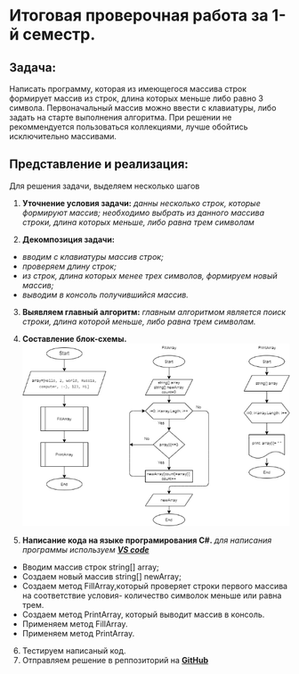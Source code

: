 # **Итоговая проверочная работа за 1-й семестр.**
## Задача:
Написать программу, которая из имеющегося массива строк формирует массив из строк, длина которых меньше либо равно 3 символа. Первоначальный массив можно ввести с клавиатуры, либо задать на старте выполнения алгоритма. При решении не рекоммендуется пользоваться коллекциями, лучше обойтись исключительно массивами.

## Представление и реализация:
Для решения задачи, выделяем несколько шагов 
1. **Уточнение условия задачи:** 
*данны несколько строк, которые формируют массив; необходимо выбрать из данного массива строки, длина которых меньше, либо равна трем символам*

2. **Декомпозиция задачи:**
* *вводим с клавиатуры массив строк;*
* *проверяем длину строк;*
* *из строк, длина которых менее трех символов, формируем новый массив;*
* *выводим в консоль получившийся массив.*

3. **Выявляем главный алгоритм:** *главным алгоритмом является поиск строки, длина которой меньше, либо равна трем символам.*
4. **Составление блок-схемы.** ![Блок-схема](Блок-схема.png)

5. **Написание кода на языке програмирования C#.**
*для написания программы используем **[VS code](https://code.visualstudio.com/download)***
* Вводим массив строк string[] array;
* Создаем новый массив string[] newArray;
* Создаем метод FillArray,который проверяет строки первого массива на соответствие условия- количество символок меньше или равна трем.
* Создаем метод PrintArray, который выводит массив в консоль.
* Применяем метод FillArray.
* Применяем метод PrintArray.
6. Тестируем написаный код.
7. Отправляем решение в реппозиторий на **[GitHub](https://github.com/DmitryZhuravel/Control_work)**